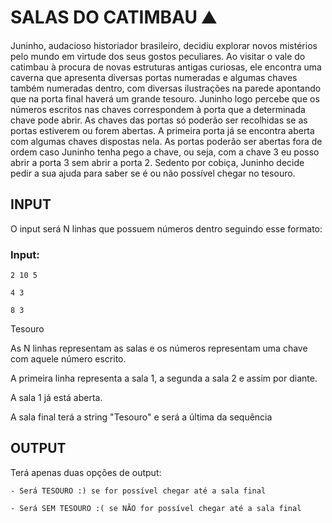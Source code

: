 # SALAS DO CATIMBAU ⛰
Juninho, audacioso historiador brasileiro, decidiu explorar novos mistérios pelo mundo em virtude dos seus gostos peculiares. Ao visitar o vale do catimbau à procura de novas estruturas antigas curiosas, ele encontra uma caverna que apresenta diversas portas numeradas e algumas chaves também numeradas dentro, com diversas ilustrações na parede apontando que na porta final haverá um grande tesouro. Juninho logo percebe que os números escritos nas chaves correspondem à porta que a determinada chave pode abrir. As chaves das portas só poderão ser recolhidas se as portas estiverem ou forem abertas. A primeira porta já se encontra aberta com algumas chaves dispostas nela. As portas poderão ser abertas fora de ordem caso Juninho tenha pego a chave, ou seja, com a chave 3 eu posso abrir a porta 3 sem abrir a porta 2. Sedento por cobiça, Juninho decide pedir a sua ajuda para saber se é ou não possível chegar no tesouro.

## INPUT
O input será N linhas que possuem números dentro seguindo esse formato:

 ### Input:
```
2 10 5

4 3

8 3
```
Tesouro

As N linhas representam as salas e os números representam uma chave com aquele número escrito.

A primeira linha representa a sala 1, a segunda a sala 2 e assim por diante.

A sala 1 já está aberta.

A sala final terá a string "Tesouro" e será a última da sequência

## OUTPUT
Terá apenas duas opções de output:
```
- Será TESOURO :) se for possível chegar até a sala final

- Será SEM TESOURO :( se NÃO for possível chegar até a sala final
```